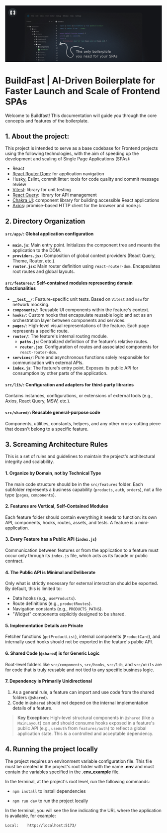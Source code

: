 ![banner](https://github.com/nappalm/builfast/raw/master/public/banner.jpg)

# BuildFast | AI-Driven Boilerplate for Faster Launch and Scale of Frontend SPAs

Welcome to Buildfast! This documentation will guide you through the core
concepts and features of the boilerplate.

## 1. About the project:

This project is intended to serve as a base codebase for Frontend projects using
the following technologies, with the aim of speeding up the development and
scaling of Single Page Applications (SPAs):

- React
- [React Router Dom](https://reactrouter.com/en/main): for application
  navigation
- Husky, Eslint, commit linter: tools for code quality and commit message review
- [Vitest](https://vitest.dev/): library for unit testing
- [React Query](https://tanstack.com/query/latest): library for API management
- [Chakra UI](https://chakra-ui.com/): component library for building accessible
  React applications
- [Axios](https://axios-http.com/): promise-based HTTP client for the browser
  and node.js

## 2. Directory Organization

#### `src/app/`: Global application configuration

- **`main.js`**: Main entry point. Initializes the component tree and mounts the
  application to the DOM.
- **`providers.jsx`**: Composition of global context providers (React Query,
  Theme, Router, etc.).
- **`router.jsx`**: Main router definition using `react-router-dom`.
  Encapsulates root routes and global layouts.

#### `src/features/`: Self-contained modules representing domain functionalities

- **`__test__/`**: Feature-specific unit tests. Based on `Vitest` and `msw` for
  network mocking.
- **`components/`**: Reusable UI components within the feature's context.
- **`hooks/`**: Custom hooks that encapsulate reusable logic and act as an
  orchestration layer between components and services.
- **`pages/`**: High-level visual representations of the feature. Each page
  represents a specific route.
- **`router/`**: The feature's internal routing module.
  - **`paths.js`**: Centralized definition of the feature's relative routes.
  - **`router.jsx`**: Configuration of routes and associated components for
    `react-router-dom`.
- **`services/`**: Pure and asynchronous functions solely responsible for
  communication with external APIs.
- **`index.js`**: The feature's entry point. Exposes its public API for
  consumption by other parts of the application.

#### `src/lib/`: Configuration and adapters for third-party libraries

Contains instances, configurations, or extensions of external tools (e.g.,
Axios, React Query, MSW, etc.).

#### `src/shared/`: Reusable general-purpose code

Components, utilities, constants, helpers, and any other cross-cutting piece
that doesn't belong to a specific feature.

## 3. Screaming Architecture Rules

This is a set of rules and guidelines to maintain the project's architectural
integrity and scalability.

#### 1. Organize by Domain, not by Technical Type

The main code structure should be in the `src/features` folder. Each subfolder
represents a business capability (`products`, `auth`, `orders`), not a file type
(`pages`, `components`).

#### 2. Features are Vertical, Self-Contained Modules

Each feature folder should contain everything it needs to function: its own API,
components, hooks, routes, assets, and tests. A feature is a mini-application.

#### 3. Every Feature has a Public API (`index.js`)

Communication between features or from the application to a feature must occur
only through its `index.js` file, which acts as its facade or public contract.

#### 4. The Public API is Minimal and Deliberate

Only what is strictly necessary for external interaction should be exported. By
default, this is limited to:

- Data hooks (e.g., `useProducts`).
- Route definitions (e.g., `productRoutes`).
- Navigation constants (e.g., `PRODUCTS_PATHS`).
- "Widget" components explicitly designed to be shared.

#### 5. Implementation Details are Private

Fetcher functions (`getProductList`), internal components (`ProductCard`), and
internally used hooks should not be exported in the feature's public API.

#### 6. Shared Code (`@shared`) is for Generic Logic

Root-level folders like `src/components`, `src/hooks`, `src/lib`, and
`src/utils` are for code that is truly reusable and not tied to any specific
business logic.

#### 7. Dependency is Primarily Unidirectional

1. As a general rule, a feature can import and use code from the shared folders
   (`@shared`).
2. Code in `@shared` should not depend on the internal implementation details of
   a feature.

> **Key Exception**: High-level structural components in `@shared` (like a
> `MainLayout`) can and should consume hooks exposed in a feature's public API
> (e.g., `useAuth` from `features/auth`) to reflect a global application state.
> This is a controlled and acceptable dependency.

## 4. Running the project locally

The project requires an environment variable configuration file. This file must
be created in the project's root folder with the name **.env** and must contain
the variables specified in the **.env_example** file.

In the terminal, at the project's root level, run the following commands:

- `npm install` to install dependencies

- `npm run dev` to run the project locally

In the terminal, you will see the line indicating the URL where the application
is available, for example:

```bash
Local:    http://localhost:5173/
```
